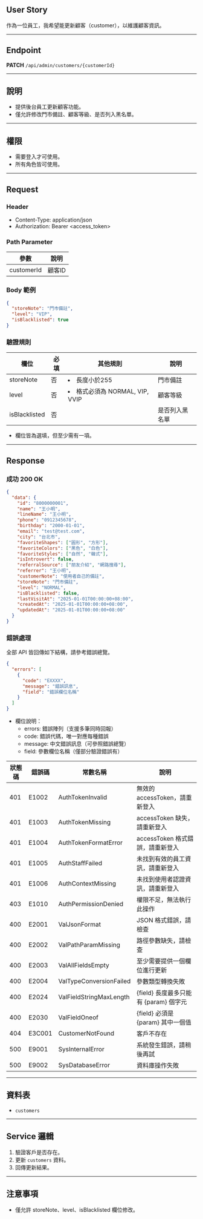 ## User Story

作為一位員工，我希望能更新顧客（customer），以維護顧客資訊。

---

## Endpoint

**PATCH** `/api/admin/customers/{customerId}`

---

## 說明

- 提供後台員工更新顧客功能。
- 僅允許修改門市備註、顧客等級、是否列入黑名單。

---

## 權限

- 需要登入才可使用。
- 所有角色皆可使用。

---

## Request

### Header

- Content-Type: application/json
- Authorization: Bearer <access_token>

### Path Parameter

| 參數       | 說明   |
| ---------- | ------ |
| customerId | 顧客ID |

### Body 範例

```json
{
  "storeNote": "門市備註",
  "level": "VIP",
  "isBlacklisted": true
}
```

### 驗證規則

| 欄位          | 必填 | 其他規則                         | 說明           |
| ------------- | ---- | -------------------------------- | -------------- |
| storeNote     | 否   | <li>長度小於255                  | 門市備註       |
| level         | 否   | <li>格式必須為 NORMAL, VIP, VVIP | 顧客等級       |
| isBlacklisted | 否   |                                  | 是否列入黑名單 |

- 欄位皆為選填，但至少需有一項。

---

## Response

### 成功 200 OK

```json
{
  "data": {
    "id": "8000000001",
    "name": "王小明",
    "lineName": "王小明",
    "phone": "0912345678",
    "birthday": "2000-01-01",
    "email": "test@test.com",
    "city": "台北市",
    "favoriteShapes": ["圓形", "方形"],
    "favoriteColors": ["黑色", "白色"],
    "favoriteStyles": ["自然", "韓式"],
    "isIntrovert": false,
    "referralSource": ["朋友介紹", "網路搜尋"],
    "referrer": "王小明",
    "customerNote": "使用者自己的備註",
    "storeNote": "門市備註",
    "level": "NORMAL",
    "isBlacklisted": false,
    "lastVisitAt": "2025-01-01T00:00:00+08:00",
    "createdAt": "2025-01-01T00:00:00+08:00",
    "updatedAt": "2025-01-01T00:00:00+08:00"
  }
}
```

### 錯誤處理

全部 API 皆回傳如下結構，請參考錯誤總覽。

```json
{
  "errors": [
    {
      "code": "EXXXX",
      "message": "錯誤訊息",
      "field": "錯誤欄位名稱"
    }
  ]
}
```

- 欄位說明：
  - errors: 錯誤陣列（支援多筆同時回報）
  - code: 錯誤代碼，唯一對應每種錯誤
  - message: 中文錯誤訊息（可參照錯誤總覽）
  - field: 參數欄位名稱（僅部分驗證錯誤有）

| 狀態碼 | 錯誤碼 | 常數名稱                | 說明                                  |
| ------ | ------ | ----------------------- | ------------------------------------- |
| 401    | E1002  | AuthTokenInvalid        | 無效的 accessToken，請重新登入        |
| 401    | E1003  | AuthTokenMissing        | accessToken 缺失，請重新登入          |
| 401    | E1004  | AuthTokenFormatError    | accessToken 格式錯誤，請重新登入      |
| 401    | E1005  | AuthStaffFailed         | 未找到有效的員工資訊，請重新登入      |
| 401    | E1006  | AuthContextMissing      | 未找到使用者認證資訊，請重新登入      |
| 403    | E1010  | AuthPermissionDenied    | 權限不足，無法執行此操作              |
| 400    | E2001  | ValJsonFormat           | JSON 格式錯誤，請檢查                 |
| 400    | E2002  | ValPathParamMissing     | 路徑參數缺失，請檢查                  |
| 400    | E2003  | ValAllFieldsEmpty       | 至少需要提供一個欄位進行更新          |
| 400    | E2004  | ValTypeConversionFailed | 參數類型轉換失敗                      |
| 400    | E2024  | ValFieldStringMaxLength | {field} 長度最多只能有 {param} 個字元 |
| 400    | E2030  | ValFieldOneof           | {field} 必須是 {param} 其中一個值     |
| 404    | E3C001 | CustomerNotFound        | 客戶不存在                            |
| 500    | E9001  | SysInternalError        | 系統發生錯誤，請稍後再試              |
| 500    | E9002  | SysDatabaseError        | 資料庫操作失敗                        |

---

## 資料表

- `customers`

---

## Service 邏輯

1. 驗證客戶是否存在。
2. 更新 `customers` 資料。
3. 回傳更新結果。

---

## 注意事項

- 僅允許 storeNote、level、isBlacklisted 欄位修改。
